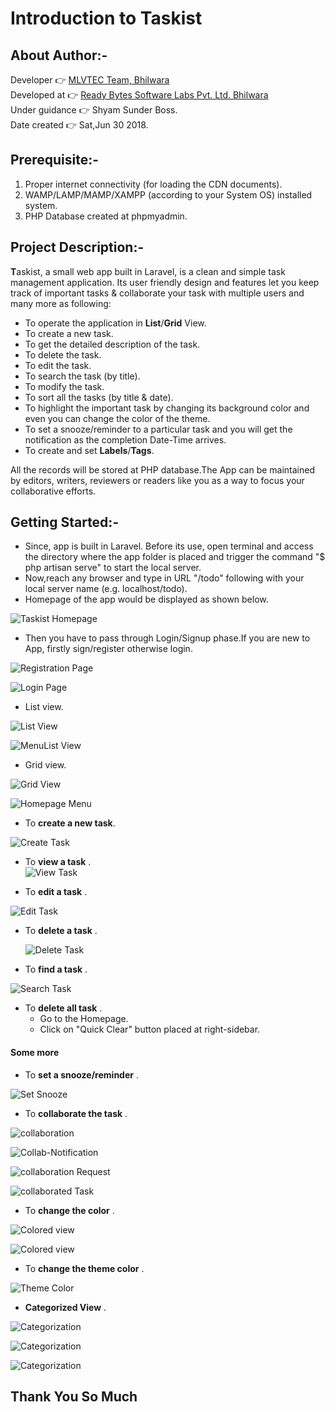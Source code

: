 # Introduction to Taskist
  
  
## About Author:-

Developer	:point_right: [MLVTEC Team, Bhilwara](http://www.mlvti.ac.in/)  
Developed at :point_right: [Ready Bytes Software Labs Pvt. Ltd. Bhilwara](https://readybytes.in/company)    
Under guidance :point_right: Shyam Sunder Boss.  
Date created :point_right: Sat,Jun 30 2018.  

## Prerequisite:-

1. Proper internet connectivity (for loading the CDN documents). 
2. WAMP/LAMP/MAMP/XAMPP (according to your System OS) installed system.
3. PHP Database created at phpmyadmin.

## Project Description:-

**T**askist, a small web app built in Laravel, is a clean and simple task management application. Its user friendly design and features let you keep track of important tasks & collaborate your task with multiple users and many more as following:
 * To operate the application in **List**/**Grid** View. 
 * To create a new task.  
 * To get the detailed description of the task.  
 * To delete the task.  
 * To edit the task.  
 * To search the task (by title).  
 * To modify the task.  
 * To sort all the tasks (by title & date).  
 * To highlight the important task by changing its background color and even you can change the color of the theme.  
 * To set a snooze/reminder to a particular task and you will get the notification as the completion Date-Time arrives.  
 * To create and set **Labels**/**Tags**.
 
  
All the records will be stored at PHP database.The App can be maintained by editors, writers, reviewers or readers like you as a way to focus your collaborative efforts.
## Getting Started:-  

* Since, app is built in Laravel. Before its use, open terminal and access the directory 
             where the app folder is placed and trigger the command "$ php artisan serve" to start the local server.  
* Now,reach any browser and type in URL "/todo" following with your local server name (e.g. localhost/todo).  
* Homepage of the app would be displayed as shown below.  

![Taskist Homepage](https://github.com/Rajs0ni/Taskist/blob/master/screenshots/Home.png)  

* Then you have to pass through Login/Signup phase.If you are new to App, firstly sign/register otherwise login. 

![Registration Page](https://github.com/Rajs0ni/Taskist/blob/master/screenshots/register.png)  

![Login Page](https://github.com/Rajs0ni/Taskist/blob/master/screenshots/login.png)  

* List view.  
 
 ![List View](https://github.com/Rajs0ni/Taskist/blob/master/screenshots/listview.png)  
 
 ![MenuList View](https://github.com/Rajs0ni/Taskist/blob/master/screenshots/menu.png)  
 
 * Grid view.  
 
 ![Grid View](https://github.com/Rajs0ni/Taskist/blob/master/screenshots/gridview.png)  
 
 ![Homepage Menu](https://github.com/Rajs0ni/Taskist/blob/master/screenshots/Home2.png)  
 
* To __create a new task__.  
      
 ![Create Task](https://github.com/Rajs0ni/Taskist/blob/master/screenshots/create.png)  
 
* To __view a task__ .  
  ![View Task](https://github.com/Rajs0ni/Taskist/blob/master/screenshots/viewtask.png)  
 
 * To __edit a task__ .   
    
  ![Edit Task](https://github.com/Rajs0ni/Taskist/blob/master/screenshots/Edit%20.png)  

* To __delete a task__ .  
     
  ![Delete Task](https://github.com/Rajs0ni/Taskist/blob/master/screenshots/viewtask.png)  
  
 * To __find a task__ .  
  
  ![Search Task](https://github.com/Rajs0ni/Taskist/blob/master/screenshots/search.png)  
 
 * To __delete all task__ .  
     * Go to the Homepage.  
     * Click on "Quick Clear" button placed at right-sidebar.  
 
 #### Some more  
* To __set a snooze/reminder__ .

 ![Set Snooze](https://github.com/Rajs0ni/Taskist/blob/master/screenshots/addsnooze.png)  

* To __collaborate the task__ .  
 
 ![collaboration](https://github.com/Rajs0ni/Taskist/blob/master/screenshots/collaboration.png)  
 
 ![Collab-Notification](https://github.com/Rajs0ni/Taskist/blob/master/screenshots/collaborationAlert.png)  
 
 ![collaboration Request](https://github.com/Rajs0ni/Taskist/blob/master/screenshots/Collabrequest.png)  
  
 ![collaborated Task](https://github.com/Rajs0ni/Taskist/blob/master/screenshots/collaboratedView.png)  
 
 
 * To __change the color__ . 
 
 ![Colored view](https://github.com/Rajs0ni/Taskist/blob/master/screenshots/changecolor.png)  
 
 ![Colored view](https://github.com/Rajs0ni/Taskist/blob/master/screenshots/changeColor.png)  
 
 
 * To __change the theme color__ . 
 
  ![Theme Color](https://github.com/Rajs0ni/Taskist/blob/master/screenshots/changeTheme.png)  
  
  * __Categorized View__ .
  
  ![Categorization](https://github.com/Rajs0ni/Taskist/blob/master/screenshots/categorize.png) 
  
  ![Categorization](https://github.com/Rajs0ni/Taskist/blob/master/screenshots/categorize2.png) 
  
  ![Categorization](https://github.com/Rajs0ni/Taskist/blob/master/screenshots/categorize3.png) 
  
  Thank You So Much  
  ---

